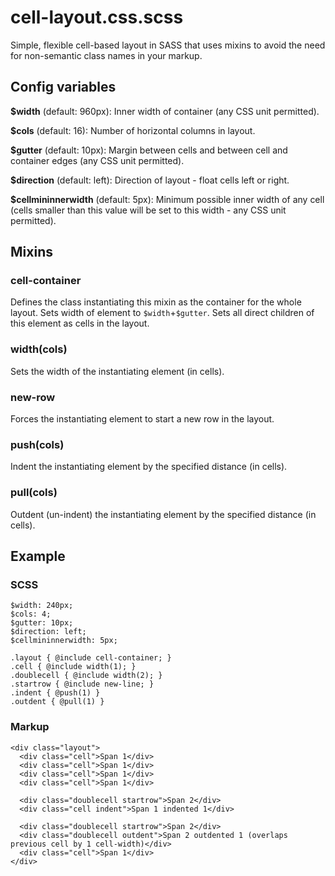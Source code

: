 # cell-layout.css.scss #

Simple, flexible cell-based layout in SASS that uses mixins to avoid the need for non-semantic class names in your markup.

## Config variables ##

**$width** (default: 960px): Inner width of container (any CSS unit permitted).

**$cols** (default: 16): Number of horizontal columns in layout.

**$gutter** (default: 10px): Margin between cells and between cell and container edges (any CSS unit permitted).

**$direction** (default: left): Direction of layout - float cells left or right.

**$cellmininnerwidth** (default: 5px): Minimum possible inner width of any cell (cells smaller than this value will be set to this width - any CSS unit permitted).

## Mixins ##

### cell-container ###

Defines the class instantiating this mixin as the container for the whole layout. Sets width of element to `$width`+`$gutter`.  Sets all direct children of this element as cells in the layout.

### width(cols) ###

Sets the width of the instantiating element (in cells).

### new-row ###

Forces the instantiating element to start a new row in the layout.

### push(cols) ###

Indent the instantiating element by the specified distance (in cells).

### pull(cols) ###

Outdent (un-indent) the instantiating element by the specified distance (in cells).

## Example ##

### SCSS ###

    $width: 240px;
    $cols: 4;
    $gutter: 10px;
    $direction: left;
    $cellmininnerwidth: 5px;

    .layout { @include cell-container; }
    .cell { @include width(1); }
    .doublecell { @include width(2); }
    .startrow { @include new-line; }
    .indent { @push(1) }
    .outdent { @pull(1) }

### Markup ###

    <div class="layout">
      <div class="cell">Span 1</div>
      <div class="cell">Span 1</div>
      <div class="cell">Span 1</div>
      <div class="cell">Span 1</div>

      <div class="doublecell startrow">Span 2</div>
      <div class="cell indent">Span 1 indented 1</div>

      <div class="doublecell startrow">Span 2</div>
      <div class="doublecell outdent">Span 2 outdented 1 (overlaps previous cell by 1 cell-width)</div>
      <div class="cell">Span 1</div>
    </div>